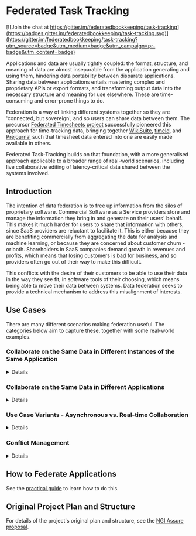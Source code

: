 # Federated Task Tracking

[![Join the chat at https://gitter.im/federatedbookkeeping/task-tracking](https://badges.gitter.im/federatedbookkeeping/task-tracking.svg)](https://gitter.im/federatedbookkeeping/task-tracking?utm_source=badge&utm_medium=badge&utm_campaign=pr-badge&utm_content=badge)

Applications and data are usually tightly coupled: the format, structure, and meaning of data are almost inseparable from the application generating and using them, hindering data portability between disparate applications. Sharing data between applications entails mastering complex and proprietary APIs or export formats, and transforming output data into the necessary structure and meaning for use elsewhere.  These are time-consuming and error-prone things to do.

Federation is a way of linking different systems together so they are 'connected, but sovereign', and so users can share data between them. The precursor [Federated Timesheets project](https://github.com/federatedbookkeeping/timesheets) successfully pioneered this approach for time-tracking data, bringing together [WikiSuite](https://wikisuite.org/Software), [timeld](https://github.com/m-ld/timeld), and [Prejournal](https://prejournal.org/) such that timesheet data entered into one are easily made available in others.

Federated Task-Tracking builds on that foundation, with a more generalised approach applicable to a broader range of real-world scenarios, including live collaborative editing of latency-critical data shared between the systems involved.

## Introduction
The intention of data federation is to free up information from the silos of proprietary software.  Commercial Software as a Service providers store and manage the information they bring in and generate on their users' behalf.  This makes it much harder for users to share that information with others, since SaaS providers are reluctant to facilitate it.  This is either because they are benefiting commercially from aggregating the data for analysis and machine learning, or because they are concerned about customer churn - or both.  Shareholders in SaaS companies demand growth in revenues and profits, which means that losing customers is bad for business, and so providers often go out of their way to make this difficult.  

This conflicts with the desire of their customers to be able to use their data in the way they see fit, in software tools of their choosing, which means being able to move their data between systems.  Data federation seeks to provide a technical mechanism to address this misalignment of interests.

## Use Cases
There are many different scenarios making federation useful.  The categories below aim to capture these, together with some real-world examples.

### Collaborate on the Same Data in Different Instances of the Same Application
<details>
Several companies jointly delivering a project that have all standardised on the same application will need to share data between their instances of the application, and all edit the data too.  Providers of SaaS-delivered instances <i>may</i> make that available as a feature between different tenants, but this is not widespread.  It is even less common for software vendors to make data shareable between on-premises and SaaS deployments.

Federating these instances makes it possible to share data between them in a read-write fashion.

#### Real-world Example
This project includes an implementation of federation between two different instances of the Tiki issue-tracker.  See [here](./docs/project-background/Milestone%202/2a%20-%20Requirements%20Analysis/Live%20Tiki%20Data%20-%20User%20Stories.md#multiple-tiki-instances) for details.
</details>

### Collaborate on the Same Data in Different Applications
<details>
This is the most likely scenario, with multiple companies jointly delivering a project using their own preferred applications for managing shared project data.  Sometimes SaaS providers will make connectors available to their competitors' software, but since this runs contrary to their commercial interests, these are not necessarily effective or well-maintained.  Third-party integration tools can be helpful to achieve collaborative data-sharing, although this does entail a cost (usually licensing).

Federation can achieve the same goal, although the approach very much depends on how much influence or control there is over the systems involved.  This project's [practical guide](./docs/federation-guide.md) describes what to evaluate, and how to approach federation in the light of that.

#### Real-world Example
The exemplar implementation in this project federates Tiki Tracker with GitHub, using [BridgeBot](https://github.com/federatedbookkeeping/bridgeBot) as a proxy for the latter.  See the [Accessing Federation Demos](./docs/demo-instructions.md) for details of how this is set up.
</details>

### Use Case Variants - Asynchronous vs. Real-time Collaboration
<details>
Each of the above categories of use case sits on a spectrum of how immediate and synchronous the collaboration needs to be.  The most common variant of these cases is asynchronous, in which changes made in one instance of an application are propagated to other instances once complete.  However, there is also a real-time variant, in which changes are streamed between instances and visible in them as they happen.  This may even require multiple users to edit the same data in different application instances simultaneously.

See [System Sovereignty vs. Real-Time Sharing](./docs/federation-guide.md#data-immediacy) in the Federation Guide for a deeper understanding of this.
</details>

### Conflict Management
<details>

Wherever it is possible to make changes to the same data in multiple places, conflicts are likely to occur.  There are many different ways of handling these, which the project examines [here](<./docs/project-background/Milestone%202/2a%20-%20Requirements%20Analysis/Tiki_requirements.md>).

</details>


## How to Federate Applications
See the [practical guide](./docs/federation-guide.md) to learn how to do this.

## Original Project Plan and Structure
For details of the project's original plan and structure, see the [NGI Assure proposal](./docs/project-background/ngi-assure-application.md).

